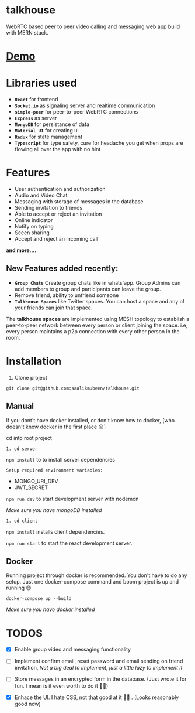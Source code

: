 # talkhouse
WebRTC based peer to peer video calling and messaging web app build with MERN stack.

# [Demo](https://talkhouse-tv.netlify.app/)

# Libraries used

- **`React`** for frontend
- **`Socket.io`** as signaling server and realtime communication 
- **`simple-peer`** for peer-to-peer WebRTC connections
- **`Express`** as server
- **`MongoDB`** for persistance of data
- **`Material UI`** for creating ui
- **`Redux`** for state management
- **`Typescript`** for type safety, cure for headache you get when props are flowing all over the app with no hint 


# Features

* User authentication and authorization
* Audio and Video Chat
* Messaging with storage of messages in the database
* Sending invitation to friends
* Able to accept or reject an invitation
* Online indicator
* Notify on typing
* Sceen sharing 
* Accept and reject an incoming call

**and more....**

## New Features added recently:

*  **`Group Chats`** Create group chats like in whats'app. Group Admins can add members to group and participants can leave the group.
*  Remove friend, ability to unfriend someone
* **`Talkhouse Spaces`** like Twitter spaces. You can host a space and any of your friends can join that space.

The **talkhouse spaces** are implemented using MESH topology to establish a peer-to-peer network between every person or client joining the space.
i.e, every person maintains a p2p connection with every other person in the room. 


# Installation

1. Clone project

```
git clone git@github.com:saalikmubeen/talkhouse.git
```

## Manual

If you dont't have docker installed, or don't know how to docker, [who doesn't know docker in the first place 😑]

cd into root project

```
1. cd server
```

`npm install` to to install server dependencies

`Setup required environment variables:` 
 
- MONGO_URI_DEV
- JWT_SECRET

`npm run dev` to start development server with nodemon

*Make sure you have mongoDB installed*

```
1. cd client
```

`npm install` installs client dependencies.

`npm run start` to start the react development server.


## Docker

Running project through docker is recommended. You don't have to do any setup. Just one docker-compose command and boom project is up and running 😊 

```
docker-compose up --build

```
*Make sure you have docker installed*

 # TODOS

- [x]  Enable group video and messaging functionality
- [ ]  Implement confirm email, reset password and email sending on friend invitation, *Not a big deal to implement, just a little lazy to implement it*
- [ ]  Store messages in an encrypted form in the database. (Just wrote it for fun. I mean is it even worth to do it 🤦‍♂️)
- [x]  Enhace the UI. I hate CSS, not that good at it 🥱😓 . (Looks reasonably good now)



